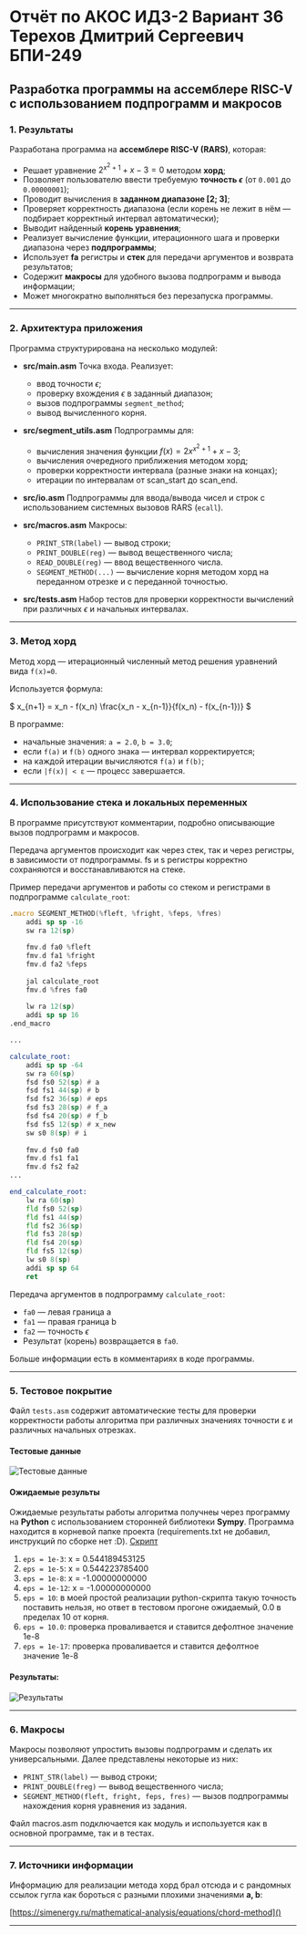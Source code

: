 # Отчёт по АКОС ИДЗ-2 Вариант 36 Терехов Дмитрий Сергеевич БПИ-249

## Разработка программы на ассемблере RISC-V с использованием подпрограмм и макросов

### 1. Результаты

Разработана программа на **ассемблере RISC-V (RARS)**, которая:

* Решает уравнение $2^{x^2+1} + x − 3 = 0$ методом **хорд**;
* Позволяет пользователю ввести требуемую **точность $\epsilon$** (от `0.001` до `0.00000001`);
* Проводит вычисления в **заданном диапазоне [2; 3]**;
* Проверяет корректность диапазона (если корень не лежит в нём — подбирает корректный интервал автоматически);
* Выводит найденный **корень уравнения**;
* Реализует вычисление функции, итерационного шага и проверки диапазона через **подпрограммы**;
* Использует **fa** регистры и **стек** для передачи аргументов и возврата результатов;
* Содержит **макросы** для удобного вызова подпрограмм и вывода информации;
* Может многократно выполняться без перезапуска программы.

---

### 2. Архитектура приложения

Программа структурирована на несколько модулей:

* **src/main.asm**
  Точка входа. Реализует:

  * ввод точности $\epsilon$;
  * проверку вхождения $\epsilon$ в заданный диапазон;
  * вызов подпрограммы `segment_method`;
  * вывод вычисленного корня.

* **src/segment_utils.asm**
  Подпрограммы для:

  * вычисления значения функции $f(x) =2x^{x^2+1} + x − 3$;
  * вычисления очередного приближения методом хорд;
  * проверки корректности интервала (разные знаки на концах);
  * итерации по интервалам от scan_start до scan_end.

* **src/io.asm**
  Подпрограммы для ввода/вывода чисел и строк с использованием системных вызовов RARS (`ecall`).

* **src/macros.asm**
  Макросы:

  * `PRINT_STR(label)` — вывод строки;
  * `PRINT_DOUBLE(reg)` — вывод вещественного числа;
  * `READ_DOUBLE(reg)` — ввод вещественного числа.
  * `SEGMENT_METHOD(...)` — вычисление корня методом хорд на переданном отрезке и с переданной точностью.

* **src/tests.asm**
  Набор тестов для проверки корректности вычислений при различных $\epsilon$ и начальных интервалах.

---

### 3. Метод хорд

Метод хорд — итерационный численный метод решения уравнений вида `f(x)=0`.

Используется формула:

$
x_{n+1} = x_n - f(x_n) \frac{x_n - x_{n-1}}{f(x_n) - f(x_{n-1})}
$

В программе:

* начальные значения: `a = 2.0`, `b = 3.0`;
* если `f(a)` и `f(b)` одного знака — интервал корректируется;
* на каждой итерации вычисляются `f(a)` и `f(b)`;
* если `|f(x)| < ε` — процесс завершается.

---

### 4. Использование стека и локальных переменных

В программе присутствуют комментарии, подробно описывающие вызов подпрограмм и макросов.

Передача аргументов происходит как через стек, так и через регистры, в зависимости от подпрограммы. fs и s регистры корректно сохраняются и восстанавливаются на стеке.

Пример передачи аргументов и работы со стеком и регистрами в подпрограмме `calculate_root`:

```asm
.macro SEGMENT_METHOD(%fleft, %fright, %feps, %fres)
	addi sp sp -16
	sw ra 12(sp)
	
	fmv.d fa0 %fleft
	fmv.d fa1 %fright
	fmv.d fa2 %feps
	
	jal calculate_root
	fmv.d %fres fa0
	
	lw ra 12(sp)
	addi sp sp 16
.end_macro

...

calculate_root:
	addi sp sp -64
	sw ra 60(sp)
	fsd fs0 52(sp) # a
	fsd fs1 44(sp) # b
	fsd fs2 36(sp) # eps
	fsd fs3 28(sp) # f_a
	fsd fs4 20(sp) # f_b
	fsd fs5 12(sp) # x_new
	sw s0 8(sp) # i
	
	fmv.d fs0 fa0
	fmv.d fs1 fa1
	fmv.d fs2 fa2
...

end_calculate_root:
	lw ra 60(sp)
	fld fs0 52(sp)
	fld fs1 44(sp)
	fld fs2 36(sp)
	fld fs3 28(sp)
	fld fs4 20(sp)
	fld fs5 12(sp)
	lw s0 8(sp)
	addi sp sp 64
	ret
```

Передача аргументов в подпрограмму `calculate_root`:

* `fa0` — левая граница a
* `fa1` — правая граница b
* `fa2` — точность $\epsilon$
*  Результат (корень) возвращается в `fa0`.

Больше информации есть в комментариях в коде программы.

---

### 5. Тестовое покрытие

Файл `tests.asm` содержит автоматические тесты для проверки корректности работы алгоритма при различных значениях точности ε и различных начальных отрезках.

#### Тестовые данные
![Тестовые данные](test_data.png)

#### Ожидаемые результы
Ожидаемые результаты работы алгоритма получнеы через программу на **Python** с использованием сторонней библиотеки **Sympy**. Программа находится в корневой папке проекта (requirements.txt не добавил, инструкций по сборке нет :D).
[Скрипт](./check.py)

1. `eps = 1e-3`: x = 0.544189453125
2. `eps = 1e-5`: x = 0.544223785400
3. `eps = 1e-8`: x = -1.00000000000
4. `eps = 1e-12`: x = -1.00000000000
5. `eps = 10`: в моей простой реализации python-скрипта такую точность поставить нельзя, но ответ в тестовом прогоне ожидаемый, 0.0 в пределах 10 от корня.
6. `eps = 10.0`: проверка проваливается и ставится дефолтное значение 1e-8
7. `eps = 1e-17`: проверка проваливается и ставится
дефолтное значение 1e-8

#### Результаты:
![Результаты](test_results.png)

---

### 6. Макросы
Макросы позволяют упростить вызовы подпрограмм и сделать их универсальными. Далее представлены некоторые из них:

- `PRINT_STR(label)` — вывод строки;
- `PRINT_DOUBLE(freg)` — вывод вещественного числа;
- `SEGMENT_METHOD(fleft, fright, feps, fres)` — вызов подпрограммы нахождения корня уравнения из задания.

Файл macros.asm подключается как модуль и используется как в основной программе, так и в тестах.

---

### 7. Источники информации
Информацию для реализации метода хорд брал отсюда и с рандомных ссылок гугла как бороться с разными плохими значениями **a, b**:

[https://simenergy.ru/mathematical-analysis/equations/chord-method]()

---